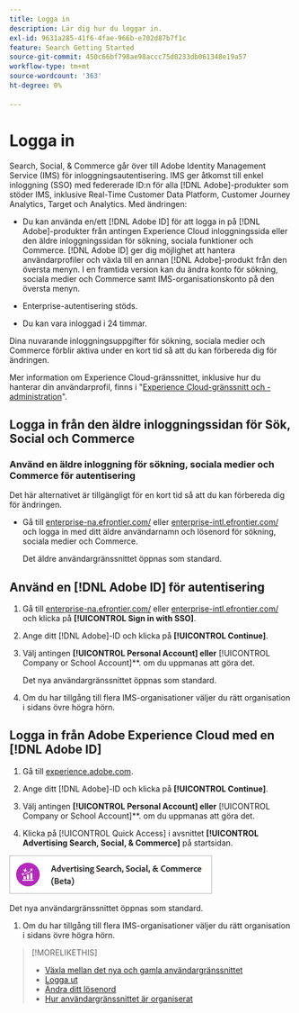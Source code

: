 ```yaml
---
title: Logga in
description: Lär dig hur du loggar in.
exl-id: 9631a285-41f6-4fae-966b-e702d87b7f1c
feature: Search Getting Started
source-git-commit: 450c66bf798ae98accc75d0233db061348e19a57
workflow-type: tm+mt
source-wordcount: '363'
ht-degree: 0%

---
```


# Logga in

Search, Social, &amp; Commerce går över till Adobe Identity Management Service (IMS) för inloggningsautentisering. IMS ger åtkomst till enkel inloggning (SSO) med federerade ID:n för alla [!DNL Adobe]-produkter som stöder IMS, inklusive Real-Time Customer Data Platform, Customer Journey Analytics, Target och Analytics. Med ändringen:

* Du kan använda en/ett [!DNL Adobe ID] för att logga in på [!DNL Adobe]-produkter från antingen Experience Cloud inloggningssida eller den äldre inloggningssidan för sökning, sociala funktioner och Commerce. [!DNL Adobe ID] ger dig möjlighet att hantera användarprofiler och växla till en annan [!DNL Adobe]-produkt från den översta menyn. I en framtida version kan du ändra konto för sökning, sociala medier och Commerce samt IMS-organisationskonto på den översta menyn.

* Enterprise-autentisering stöds.

* Du kan vara inloggad i 24 timmar.

Dina nuvarande inloggningsuppgifter för sökning, sociala medier och Commerce förblir aktiva under en kort tid så att du kan förbereda dig för ändringen.

Mer information om Experience Cloud-gränssnittet, inklusive hur du hanterar din användarprofil, finns i &quot;[Experience Cloud-gränssnitt och -administration](https://experienceleague.adobe.com/en/docs/core-services/interface/experience-cloud)&quot;.

## Logga in från den äldre inloggningssidan för Sök, Social och Commerce

### Använd en äldre inloggning för sökning, sociala medier och Commerce för autentisering

Det här alternativet är tillgängligt för en kort tid så att du kan förbereda dig för ändringen.

* Gå till [enterprise-na.efrontier.com/](https://enterprise-na.efrontier.com/) eller [enterprise-intl.efrontier.com/](https://enterprise-intl.efrontier.com/) och logga in med ditt äldre användarnamn och lösenord för sökning, sociala medier och Commerce.

  Det äldre användargränssnittet öppnas som standard.

## Använd en [!DNL Adobe ID] för autentisering

1. Gå till [enterprise-na.efrontier.com/](https://enterprise-na.efrontier.com/) eller [enterprise-intl.efrontier.com/](https://enterprise-intl.efrontier.com/) och klicka på **[!UICONTROL Sign in with SSO]**.

1. Ange ditt [!DNL Adobe]-ID och klicka på **[!UICONTROL Continue]**.

1. Välj antingen **[!UICONTROL Personal Account] eller &#x200B;** [!UICONTROL Company or School Account]**.<!-- Will it necessarily be "Company or School Account?" --> om du uppmanas att göra det.

   Det nya användargränssnittet öppnas som standard.

1. Om du har tillgång till flera IMS-organisationer väljer du rätt organisation i sidans övre högra hörn.

## Logga in från Adobe Experience Cloud med en [!DNL Adobe ID]

<!-- Later, give them the new direct URL(s) to our UI so they don't have to select the product. -->

1. Gå till [experience.adobe.com](https://experience.adobe.com).

1. Ange ditt [!DNL Adobe]-ID och klicka på **[!UICONTROL Continue]**.

1. Välj antingen **[!UICONTROL Personal Account] eller &#x200B;** [!UICONTROL Company or School Account]**.<!-- Will it necessarily be "Company or School Account?" --> om du uppmanas att göra det.

1. Klicka på [!UICONTROL Quick Access] i avsnittet **[!UICONTROL Advertising Search, Social, & Commerce]** på startsidan.

![Advertising Search, Social, &amp; Commerce)](/help/search-social-commerce/assets/search-social-commerce-logo.png "Advertising Search, Social, &amp; Commerce)")

Det nya användargränssnittet öppnas som standard.

1. Om du har tillgång till flera IMS-organisationer väljer du rätt organisation i sidans övre högra hörn.

>[!MORELIKETHIS]
>
>* [Växla mellan det nya och gamla användargränssnittet](ui-switch.md)
>* [Logga ut](sign-out.md)
>* [Ändra ditt lösenord](/help/search-social-commerce/tools/password-change.md)
>* [Hur användargränssnittet är organiserat](user-interface.md)
